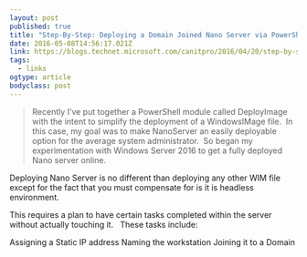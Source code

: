 ```yaml
---
layout: post 
published: true 
title: "Step-By-Step: Deploying a Domain Joined Nano Server via PowerShell | CANITPRO" 
date: 2016-05-08T14:56:17.021Z 
link: https://blogs.technet.microsoft.com/canitpro/2016/04/20/step-by-step-deploying-a-domain-joined-nano-server-via-powershell/ 
tags:
  - links
ogtype: article 
bodyclass: post 
---
```


> Recently I’ve put together a PowerShell module called DeployImage with the intent to simplify the deployment of a WindowsIMage file.  In this case, my goal was to make NanoServer an easily deployable option for the average system administrator.  So began my experimentation with Windows Server 2016 to get a fully deployed Nano server online.

Deploying Nano Server is no different than deploying any other WIM file except for the fact that you must compensate for is it is headless environment.

This requires a plan to have certain tasks completed within the server without actually touching it.   These tasks include:

Assigning a Static IP address
Naming the workstation
Joining it to a Domain
